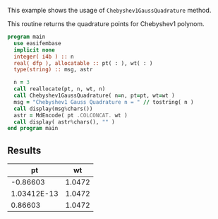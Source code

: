 This example shows the usage of `Chebyshev1GaussQuadrature` method.

This routine returns the quadrature points for Chebyshev1 polynom.

```fortran
program main
  use easifembase
  implicit none
  integer( i4b ) :: n
  real( dfp ), allocatable :: pt( : ), wt( : )
  type(string) :: msg, astr

  n = 3
  call reallocate(pt, n, wt, n)
  call Chebyshev1GaussQuadrature( n=n, pt=pt, wt=wt )
  msg = "Chebyshev1 Gauss Quadrature n = " // tostring( n )
  call display(msg%chars())
  astr = MdEncode( pt .COLCONCAT. wt )
  call display( astr%chars(), "" )
end program main
```

## Results

| pt          | wt     |
| ----------- | ------ |
| -0.86603    | 1.0472 |
| 1.03412E-13 | 1.0472 |
| 0.86603     | 1.0472 |

